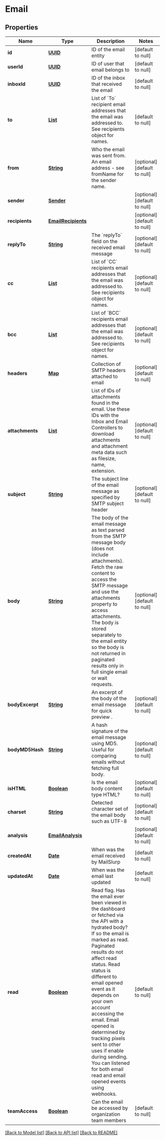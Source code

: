 # Email
## Properties

Name | Type | Description | Notes
------------ | ------------- | ------------- | -------------
**id** | [**UUID**](UUID) | ID of the email entity | [default to null]
**userId** | [**UUID**](UUID) | ID of user that email belongs to | [default to null]
**inboxId** | [**UUID**](UUID) | ID of the inbox that received the email | [default to null]
**to** | [**List**](string) | List of &#x60;To&#x60; recipient email addresses that the email was addressed to. See recipients object for names. | [default to null]
**from** | [**String**](string) | Who the email was sent from. An email address - see fromName for the sender name. | [optional] [default to null]
**sender** | [**Sender**](Sender) |  | [optional] [default to null]
**recipients** | [**EmailRecipients**](EmailRecipients) |  | [optional] [default to null]
**replyTo** | [**String**](string) | The &#x60;replyTo&#x60; field on the received email message | [optional] [default to null]
**cc** | [**List**](string) | List of &#x60;CC&#x60; recipients email addresses that the email was addressed to. See recipients object for names. | [optional] [default to null]
**bcc** | [**List**](string) | List of &#x60;BCC&#x60; recipients email addresses that the email was addressed to. See recipients object for names. | [optional] [default to null]
**headers** | [**Map**](string) | Collection of SMTP headers attached to email | [optional] [default to null]
**attachments** | [**List**](string) | List of IDs of attachments found in the email. Use these IDs with the Inbox and Email Controllers to download attachments and attachment meta data such as filesize, name, extension. | [optional] [default to null]
**subject** | [**String**](string) | The subject line of the email message as specified by SMTP subject header | [optional] [default to null]
**body** | [**String**](string) | The body of the email message as text parsed from the SMTP message body (does not include attachments). Fetch the raw content to access the SMTP message and use the attachments property to access attachments. The body is stored separately to the email entity so the body is not returned in paginated results only in full single email or wait requests. | [optional] [default to null]
**bodyExcerpt** | [**String**](string) | An excerpt of the body of the email message for quick preview . | [optional] [default to null]
**bodyMD5Hash** | [**String**](string) | A hash signature of the email message using MD5. Useful for comparing emails without fetching full body. | [optional] [default to null]
**isHTML** | [**Boolean**](boolean) | Is the email body content type HTML? | [optional] [default to null]
**charset** | [**String**](string) | Detected character set of the email body such as UTF-8 | [optional] [default to null]
**analysis** | [**EmailAnalysis**](EmailAnalysis) |  | [optional] [default to null]
**createdAt** | [**Date**](DateTime) | When was the email received by MailSlurp | [default to null]
**updatedAt** | [**Date**](DateTime) | When was the email last updated | [default to null]
**read** | [**Boolean**](boolean) | Read flag. Has the email ever been viewed in the dashboard or fetched via the API with a hydrated body? If so the email is marked as read. Paginated results do not affect read status. Read status is different to email opened event as it depends on your own account accessing the email. Email opened is determined by tracking pixels sent to other uses if enable during sending. You can listened for both email read and email opened events using webhooks. | [default to null]
**teamAccess** | [**Boolean**](boolean) | Can the email be accessed by organization team members | [default to null]

[[Back to Model list]](../README#documentation-for-models) [[Back to API list]](../README#documentation-for-api-endpoints) [[Back to README]](../README)

